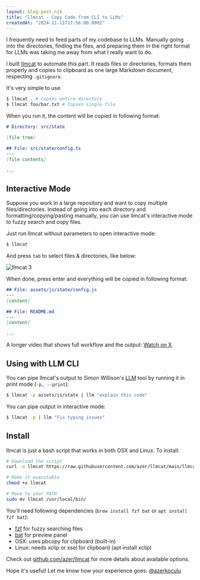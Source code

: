 ```yaml
---
layout: blog-post.njk
title: "llmcat - Copy Code from CLI to LLMs"
createdAt: "2024-11-11T17:56:00.000Z"
---
```


I frequently need to feed parts of my codebase to LLMs. Manually going into the directories, finding the files, and preparing them in the right format for LLMs was taking me away from what I really want to do.

I built [llmcat](https://github.com/azer/llmcat) to automate this part. It reads files or directories, formats them properly and copies to clipboard as one large Markdown document, respecting `.gitignore`.

It's very simple to use.

```bash
$ llmcat . # Copies entire directory
$ llmcat foo/bar.txt # Copies single file
```

When you run it, the content will be copied in following format:

```md
# Directory: src/state

[file tree]

## File: src/state/config.ts
---
[file contents]

...
```

## Interactive Mode

Suppose you work in a large repository and want to copy multiple files/directories. Instead of going into each directory and formatting/copying/pasting manually, you can use llmcat's interactive mode to fuzzy search and copy files.

Just run llmcat without parameters to open interactive mode:

```bash
$ llmcat
```

And press `tab` to select files & directories, like below:

![llmcat 3](https://github.com/user-attachments/assets/d53ee548-8900-4b1a-bbc7-69a0c01b72e8)

When done, press enter and everything will be copied in following format:

```markdown
## File: assets/js/state/config.js
---
[content]

## File: README.md
---
[content]

...
```

A longer video that shows full workflow and the output:
[Watch on X](https://x.com/azerkoculu/status/1855973784009777217).

## Using with LLM CLI

You can pipe llmcat's output to Simon Willison's [LLM](https://github.com/simonw/llm) tool by running it in print mode (`-p, --print`):

```bash
$ llmcat -p assets/js/state | llm "explain this code"
```

You can pipe output in interactive mode:

```bash
$ llmcat -p | llm "Fix typing issues"
```

## Install

llmcat is just a bash script that works in both OSX and Linux. To install:

```bash
# Download the script
curl -o llmcat https://raw.githubusercontent.com/azer/llmcat/main/llmcat

# Make it executable
chmod +x llmcat

# Move to your PATH
sudo mv llmcat /usr/local/bin/
```

You'll need following dependencies (`brew install fzf bat` or `apt install fzf bat`):

* [fzf](https://github.com/junegunn/fzf) for fuzzy searching files
* [bat](https://github.com/sharkdp/bat) for preview panel
* OSX: uses pbcopy for clipboard (built-in)
* Linux: needs xclip or xsel for clipboard (apt install xclip)

Check out [github.com/azer/llmcat](https://github.com/azer/llmcat) for more details about available options.

Hope it's useful! Let me know how your experience goes: [@azerkoculu](https://twitter.com/azerkoculu)
